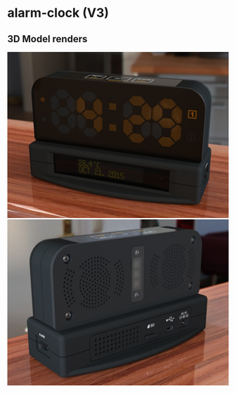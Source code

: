 alarm-clock (V3)
================


3D Model renders
----------------

![alt tag](/pictures/model-render/front.jpg "Front view")
![alt tag](/pictures/model-render/back.jpg "Back view")
